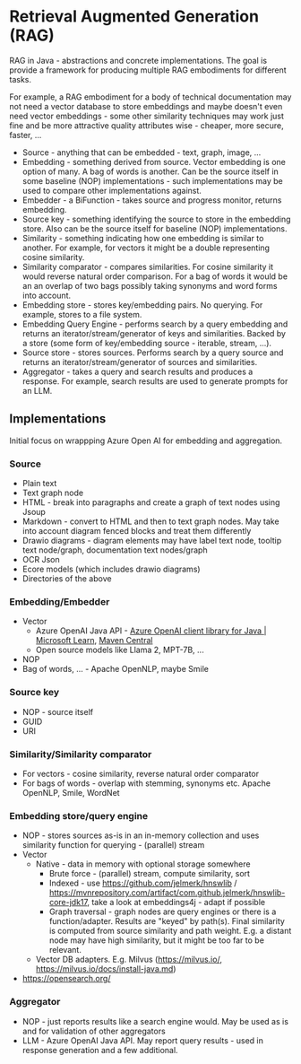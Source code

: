 # Retrieval Augmented Generation (RAG)

RAG in Java - abstractions and concrete implementations.
The goal is provide a framework for producing multiple RAG embodiments for different tasks. 

For example, a RAG embodiment for a body of technical documentation may not need a vector database to store embeddings and maybe doesn't even need vector embeddings - some other similarity techniques may work just fine and 
be more attractive quality attributes wise - cheaper, more secure, faster, ...


* Source - anything that can be embedded - text, graph, image, ...
* Embedding - something derived from source. Vector embedding is one option of many. A bag of words is another. Can be the source itself in some baseline (NOP) implementations - such implementations may be used to compare other implementations against.
* Embedder - a BiFunction - takes source and progress monitor, returns embedding.
* Source key - something identifying the source to store in the embedding store. Also can be the source itself for baseline (NOP) implementations.
* Similarity - something indicating how one embedding is similar to another. For example, for vectors it might be a double representing cosine similarity.
* Similarity comparator - compares similarities. For cosine similarity it would reverse natural order comparison. For a bag of words it would be an an overlap of two bags possibly taking synonyms and word forms into account.
* Embedding store - stores key/embedding pairs. No querying. For example, stores to a file system. 
* Embedding Query Engine - performs search by a query embedding and returns an iterator/stream/generator of keys and similarities. Backed by a store (some form of key/embedding source - iterable, stream, ...).
* Source store - stores sources. Performs search by a query source and returns an iterator/stream/generator of sources and similarities. 
* Aggregator - takes a query and search results and produces a response. For example, search results are used to generate prompts for an LLM.


## Implementations

Initial focus on wrappping Azure Open AI for embedding and aggregation.

### Source

* Plain text
* Text graph node
* HTML - break into paragraphs and create a graph of text nodes using Jsoup
* Markdown - convert to HTML and then to text graph nodes. May take into account diagram fenced blocks and treat them differently
* Drawio diagrams - diagram elements may have label text node, tooltip text node/graph, documentation text nodes/graph
* OCR Json
* Ecore models (which includes drawio diagrams)
* Directories of the above

### Embedding/Embedder

* Vector 
    * Azure OpenAI Java API - [Azure OpenAI client library for Java | Microsoft Learn](https://learn.microsoft.com/en-us/java/api/overview/azure/ai-openai-readme?view=azure-java-preview), [Maven Central](https://mvnrepository.com/artifact/com.azure/azure-ai-openai)
    * Open source models like Llama 2, MPT-7B, ...
* NOP
* Bag of words, ... - Apache OpenNLP, maybe Smile

### Source key

* NOP - source itself
* GUID
* URI

### Similarity/Similarity comparator

* For vectors - cosine similarity, reverse natural order comparator
* For bags of words - overlap with stemming, synonyms etc. Apache OpenNLP, Smile, WordNet

### Embedding store/query engine

* NOP - stores sources as-is in an in-memory collection and uses similarity function for querying - (parallel) stream
* Vector
    * Native - data in memory with optional storage somewhere
        * Brute force - (parallel) stream, compute similarity, sort
        * Indexed - use https://github.com/jelmerk/hnswlib / https://mvnrepository.com/artifact/com.github.jelmerk/hnswlib-core-jdk17, take a look at embeddings4j - adapt if possible
        * Graph traversal - graph nodes are query engines or there is a function/adapter. Results are "keyed" by path(s). Final similarity is computed from source similarity and path weight. E.g. a distant node may have high similarity, but it might be too far to be relevant.
    * Vector DB adapters. E.g. Milvus (https://milvus.io/, https://milvus.io/docs/install-java.md)
* https://opensearch.org/

### Aggregator

* NOP - just reports results like a search engine would. May be used as is and for validation of other aggregators
* LLM - Azure OpenAI Java API. May report query results - used in response generation and a few additional.







